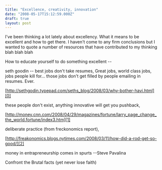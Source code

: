 ```yaml
---
title: "Excellence, creativity, innovation"
date: "2008-05-17T15:12:59.000Z"
draft: true
layout: post
---
```


I've been thinking a lot lately about excellency. What it means to be excellent and how to get there. I haven't come to any firm conclusions but I wanted to quote a number of resources that have contributed to my thinking blah blah blah

How to educate yourself to do something excellent --

seth goodin -- best jobs don't take resumes, Great jobs, world class jobs, jobs people kill for... those jobs don't get filled by people emailing in resumes. Ever.

[http://sethgodin.typepad.com/seths_blog/2008/03/why-bother-havi.html][0]

these people don't exist, anything innovative will get you pushback,

[http://money.cnn.com/2008/04/29/magazines/fortune/larry_page_change_the_world.fortune/index3.htm][1]

deliberate practice (from freckonomics report),

[http://freakonomics.blogs.nytimes.com/2008/03/11/how-did-a-rod-get-so-good/][2]

money in entrapreneurship comes in spurts --Steve Pavalina

Confront the Brutal facts (yet never lose faith)


[0]: http://sethgodin.typepad.com/seths_blog/2008/03/why-bother-havi.html
[1]: http://money.cnn.com/2008/04/29/magazines/fortune/larry_page_change_the_world.fortune/index3.htm
[2]: http://freakonomics.blogs.nytimes.com/2008/03/11/how-did-a-rod-get-so-good/